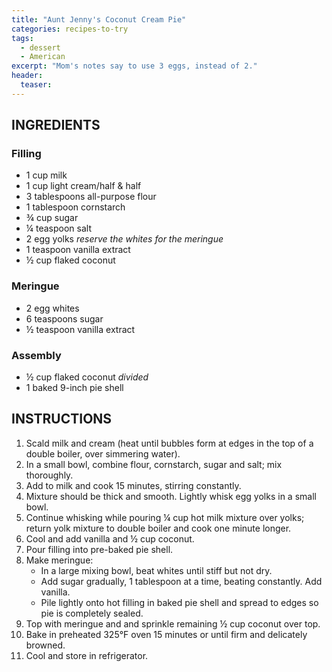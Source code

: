 ```yaml
---
title: "Aunt Jenny's Coconut Cream Pie"
categories: recipes-to-try
tags: 
  - dessert
  - American
excerpt: "Mom's notes say to use 3 eggs, instead of 2."
header:
  teaser: 
---
```


## INGREDIENTS

### Filling

* 1 cup milk
* 1 cup light cream/half & half
* 3 tablespoons all-purpose flour
* 1 tablespoon cornstarch
* ¾ cup sugar
* ¼ teaspoon salt
* 2 egg yolks *reserve the whites for the meringue*
* 1 teaspoon vanilla extract
* ½ cup flaked coconut


### Meringue

* 2 egg whites
* 6 teaspoons sugar
* ½ teaspoon vanilla extract

### Assembly

* ½ cup flaked coconut *divided*
* 1 baked 9-inch pie shell

## INSTRUCTIONS
1. Scald milk and cream (heat until bubbles form at edges in the top of a double boiler, over simmering water).
2. In a small bowl, combine flour, cornstarch, sugar and salt; mix thoroughly.
3. Add to milk and cook 15 minutes, stirring constantly.
4. Mixture should be thick and smooth. Lightly whisk egg yolks in a small bowl.
5. Continue whisking while pouring ¼ cup hot milk mixture over yolks; return yolk mixture to double boiler and cook one minute longer.
6. Cool and add vanilla and ½ cup coconut.
7. Pour filling into pre-baked pie shell.
8. Make meringue:
    - In a large mixing bowl, beat whites until stiff but not dry.
    - Add sugar gradually, 1 tablespoon at a time, beating constantly. Add vanilla.
    - Pile lightly onto hot filling in baked pie shell and spread to edges so pie is completely sealed.
9. Top with meringue and and sprinkle remaining ½ cup coconut over top.
10. Bake in preheated 325°F oven 15 minutes or until firm and delicately browned.
11. Cool and store in refrigerator.
